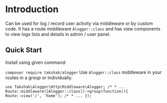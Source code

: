 # Introduction
Can be used for log / record user activity via middleware or by custom code. It has a route middleware `Alogger::class` and has view components to view logs lists and details in admin / user panel.

## Quick Start
Install using given command:

`
composer require takshak/alogger
`
Use `Alogger::class` middleware in your routes in a group or individually.

`
use Takshak\Alogger\Http\Middleware\Alogger;
/*
 *
 ...
Route::middleware([Alogger::class])->group(function(){
    Route::view('/', 'home');
    /*
     *
     ...
});
`
